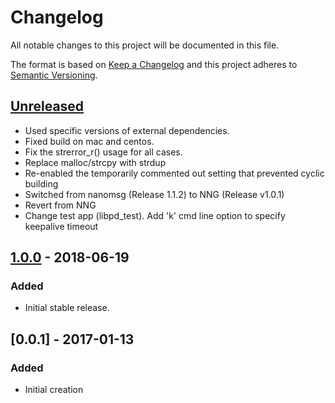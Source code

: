 # Changelog
All notable changes to this project will be documented in this file.

The format is based on [Keep a Changelog](http://keepachangelog.com/en/1.0.0/)
and this project adheres to [Semantic Versioning](http://semver.org/spec/v2.0.0.html).

## [Unreleased]

- Used specific versions of external dependencies.
- Fixed build on mac and centos.
- Fix the strerror_r() usage for all cases.
- Replace malloc/strcpy with strdup
- Re-enabled the temporarily commented out setting that prevented cyclic building
- Switched from nanomsg (Release 1.1.2) to NNG (Release v1.0.1)
- Revert from NNG
- Change test app (libpd_test). Add 'k' cmd line option to specify keepalive timeout

## [1.0.0] - 2018-06-19
### Added
- Initial stable release.

## [0.0.1] - 2017-01-13
### Added
- Initial creation

[Unreleased]: https://github.com/Comcast/libparodus/compare/1.0.0...HEAD
[1.0.0]: https://github.com/Comcast/libparodus/compare/3d57eb64e06ff9cb363bec8142e728c50231f5e8...1.0.0
